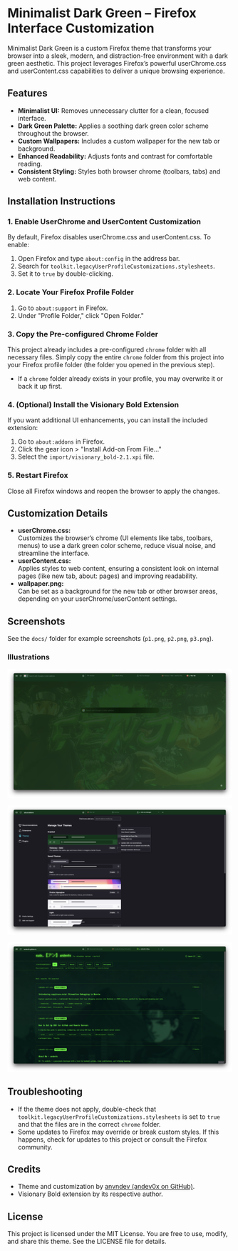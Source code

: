 # Minimalist Dark Green – Firefox Interface Customization

Minimalist Dark Green is a custom Firefox theme that transforms your browser into a sleek, modern, and distraction-free environment with a dark green aesthetic. This project leverages Firefox’s powerful userChrome.css and userContent.css capabilities to deliver a unique browsing experience.

## Features

- **Minimalist UI:** Removes unnecessary clutter for a clean, focused interface.
- **Dark Green Palette:** Applies a soothing dark green color scheme throughout the browser.
- **Custom Wallpapers:** Includes a custom wallpaper for the new tab or background.
- **Enhanced Readability:** Adjusts fonts and contrast for comfortable reading.
- **Consistent Styling:** Styles both browser chrome (toolbars, tabs) and web content.

## Installation Instructions

### 1. Enable UserChrome and UserContent Customization

By default, Firefox disables userChrome.css and userContent.css. To enable:

1. Open Firefox and type `about:config` in the address bar.
2. Search for `toolkit.legacyUserProfileCustomizations.stylesheets`.
3. Set it to `true` by double-clicking.

### 2. Locate Your Firefox Profile Folder

1. Go to `about:support` in Firefox.
2. Under "Profile Folder," click "Open Folder."

### 3. Copy the Pre-configured Chrome Folder

This project already includes a pre-configured `chrome` folder with all necessary files. Simply copy the entire `chrome` folder from this project into your Firefox profile folder (the folder you opened in the previous step).

- If a `chrome` folder already exists in your profile, you may overwrite it or back it up first.

### 4. (Optional) Install the Visionary Bold Extension

If you want additional UI enhancements, you can install the included extension:

1. Go to `about:addons` in Firefox.
2. Click the gear icon > "Install Add-on From File..."
3. Select the `import/visionary_bold-2.1.xpi` file.

### 5. Restart Firefox

Close all Firefox windows and reopen the browser to apply the changes.

## Customization Details

- **userChrome.css:**  
  Customizes the browser’s chrome (UI elements like tabs, toolbars, menus) to use a dark green color scheme, reduce visual noise, and streamline the interface.
- **userContent.css:**  
  Applies styles to web content, ensuring a consistent look on internal pages (like new tab, about: pages) and improving readability.
- **wallpaper.png:**  
  Can be set as a background for the new tab or other browser areas, depending on your userChrome/userContent settings.

## Screenshots

See the `docs/` folder for example screenshots (`p1.png`, `p2.png`, `p3.png`).

### Illustrations

![Minimalist Dark Green Illustration 1](docs/p1.png)

![Minimalist Dark Green Illustration 2](docs/p2.png)

![Minimalist Dark Green Illustration 3](docs/p3.png)

## Troubleshooting

- If the theme does not apply, double-check that `toolkit.legacyUserProfileCustomizations.stylesheets` is set to `true` and that the files are in the correct `chrome` folder.
- Some updates to Firefox may override or break custom styles. If this happens, check for updates to this project or consult the Firefox community.

## Credits

- Theme and customization by [anvndev (andev0x on GitHub)](https://github.com/andev0x).
- Visionary Bold extension by its respective author.

## License

This project is licensed under the MIT License. You are free to use, modify, and share this theme. See the LICENSE file for details. 